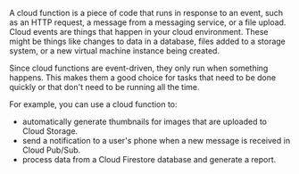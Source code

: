A cloud function is a piece of code that runs in response to an event, such as an HTTP request, a message from a messaging service, or a file upload. Cloud events are things that happen in your cloud environment. These might be things like changes to data in a database, files added to a storage system, or a new virtual machine instance being created.

Since cloud functions are event-driven, they only run when something happens. This makes them a good choice for tasks that need to be done quickly or that don't need to be running all the time.

For example, you can use a cloud function to:

* automatically generate thumbnails for images that are uploaded to Cloud Storage.
* send a notification to a user's phone when a new message is received in Cloud Pub/Sub.
* process data from a Cloud Firestore database and generate a report.